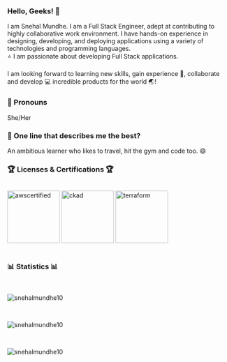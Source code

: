 ### Hello, Geeks!  👋
I am Snehal Mundhe. I am a Full Stack Engineer, adept at contributing to highly collaborative work environment. I have hands-on experience in designing, developing, and deploying applications using a variety of technologies and programming languages. <br/>
:star: I am passionate about developing Full Stack applications. <br/> <br/>
I am looking forward to learning new skills, gain experience :seedling:, collaborate and develop :computer: incredible products for the world :earth_asia:!

###  :cherry_blossom: Pronouns
She/Her

###  :tulip: One line that describes me the best?
An  ambitious learner who likes to travel, hit the gym and code too. :smile:

### :trophy: Licenses & Certifications :trophy:
</br>
<div>
<a href="https://www.credly.com/badges/22a18e7e-b73a-4bad-bd5c-dcf7385b3388/linked_in" target="blank"><img width="120px" src="https://images.credly.com/size/680x680/images/0e284c3f-5164-4b21-8660-0d84737941bc/image.png" alt="awscertified" /></a>
<a href="https://www.credly.com/badges/6393d72c-7695-437d-a00f-2e35bbee708d" target="blank"><img width="120px"  src="[https://images.credly.com/size/680x680/images/f88d800c-5261-45c6-9515-0458e31c3e16/ckad_from_cncfsite.png](https://images.credly.com/images/cc8adc83-1dc6-4d57-8e20-22171247e052/blob)](https://training.linuxfoundation.org/wp-content/uploads/2019/03/kubernetes-ckad-color-300x294.png)" alt="ckad" /></a> 
<a href="https://www.credly.com/badges/49ae403f-3196-4bd4-b4bb-f4c59fa9a25e?source=linked_in_profile" target="blank"><img width="120px"  src="https://images.credly.com/size/680x680/images/99289602-861e-4929-8277-773e63a2fa6f/image.png" alt="terraform" /> </a>
</div>
<br/>



### :bar_chart: Statistics :bar_chart:
</br>
<p><img align="center" src="https://github-readme-stats.vercel.app/api/top-langs?username=snehalmundhe10&show_icons=true&locale=en&layout=compact" alt="snehalmundhe10" /></p>
<br/>
<p align="left"> <img src="https://komarev.com/ghpvc/?username=snehalmundhe10&label=Profile%20views&color=0e75b6&style=flat" alt="snehalmundhe10" /> </p>
<br/>
<p><img align="center" src="https://github-readme-streak-stats.herokuapp.com/?user=snehalmundhe10&theme=dark" alt="snehalmundhe10" /></p>
<!-- ### :star: Languages and Tools
<br/>
<p align="left"> <a href="https://angular.io" target="_blank">  <img src="https://raw.githubusercontent.com/devicons/devicon/master/icons/angularjs/angularjs-original-wordmark.svg" alt="angularjs" width="40" height="40"/> </a>  <a href="https://aws.amazon.com" target="_blank"> <img src="https://raw.githubusercontent.com/devicons/devicon/master/icons/amazonwebservices/amazonwebservices-original-wordmark.svg" alt="aws" width="40" height="40"/> </a> <a href="https://azure.microsoft.com/en-in/" target="_blank"> <img src="https://www.vectorlogo.zone/logos/microsoft_azure/microsoft_azure-icon.svg" alt="azure" width="40" height="40"/> </a> <a href="https://www.gnu.org/software/bash/" target="_blank"> <img src="https://www.vectorlogo.zone/logos/gnu_bash/gnu_bash-icon.svg" alt="bash" width="40" height="40"/> </a> <a href="https://getbootstrap.com" target="_blank"> <img src="https://raw.githubusercontent.com/devicons/devicon/master/icons/bootstrap/bootstrap-plain-wordmark.svg" alt="bootstrap" width="40" height="40"/> </a> <a href="https://www.w3schools.com/css/" target="_blank"> <img src="https://raw.githubusercontent.com/devicons/devicon/master/icons/css3/css3-original-wordmark.svg" alt="css3" width="40" height="40"/> </a> <a href="https://www.docker.com/" target="_blank"> <img src="https://raw.githubusercontent.com/devicons/devicon/master/icons/docker/docker-original-wordmark.svg" alt="docker" width="40" height="40"/> </a> <a href="https://expressjs.com" target="_blank"> <img src="https://raw.githubusercontent.com/devicons/devicon/master/icons/express/express-original-wordmark.svg" alt="express" width="40" height="40"/> </a> <a href="https://firebase.google.com/" target="_blank"> <img src="https://www.vectorlogo.zone/logos/firebase/firebase-icon.svg" alt="firebase" width="40" height="40"/> </a> <a href="https://git-scm.com/" target="_blank"> <img src="https://www.vectorlogo.zone/logos/git-scm/git-scm-icon.svg" alt="git" width="40" height="40"/> </a> <a href="https://heroku.com" target="_blank"> <img src="https://www.vectorlogo.zone/logos/heroku/heroku-icon.svg" alt="heroku" width="40" height="40"/> </a> <a href="https://www.w3.org/html/" target="_blank"> <img src="https://raw.githubusercontent.com/devicons/devicon/master/icons/html5/html5-original-wordmark.svg" alt="html5" width="40" height="40"/> </a> <a href="https://www.java.com" target="_blank"> <img src="https://raw.githubusercontent.com/devicons/devicon/master/icons/java/java-original.svg" alt="java" width="40" height="40"/> </a> <a href="https://developer.mozilla.org/en-US/docs/Web/JavaScript" target="_blank"> <img src="https://raw.githubusercontent.com/devicons/devicon/master/icons/javascript/javascript-original.svg" alt="javascript" width="40" height="40"/> </a> <a href="https://kubernetes.io" target="_blank"> <img src="https://www.vectorlogo.zone/logos/kubernetes/kubernetes-icon.svg" alt="kubernetes" width="40" height="40"/> </a> <a href="https://www.linux.org/" target="_blank"> <img src="https://raw.githubusercontent.com/devicons/devicon/master/icons/linux/linux-original.svg" alt="linux" width="40" height="40"/> </a> <a href="https://www.mongodb.com/" target="_blank"> <img src="https://raw.githubusercontent.com/devicons/devicon/master/icons/mongodb/mongodb-original-wordmark.svg" alt="mongodb" width="40" height="40"/> </a> <a href="https://www.microsoft.com/en-us/sql-server" target="_blank"> <img src="https://cdn.worldvectorlogo.com/logos/microsoft-sql-server.svg" alt="mssql" width="40" height="40"/> </a> <a href="https://www.mysql.com/" target="_blank"> <img src="https://raw.githubusercontent.com/devicons/devicon/master/icons/mysql/mysql-original-wordmark.svg" alt="mysql" width="40" height="40"/> </a> <a href="https://www.nginx.com" target="_blank"> <img src="https://raw.githubusercontent.com/devicons/devicon/master/icons/nginx/nginx-original.svg" alt="nginx" width="40" height="40"/> </a> <a href="https://nodejs.org" target="_blank"> <img src="https://raw.githubusercontent.com/devicons/devicon/master/icons/nodejs/nodejs-original-wordmark.svg" alt="nodejs" width="40" height="40"/> </a> <a href="https://www.postgresql.org" target="_blank"> <img src="https://raw.githubusercontent.com/devicons/devicon/master/icons/postgresql/postgresql-original-wordmark.svg" alt="postgresql" width="40" height="40"/> </a> <a href="https://postman.com" target="_blank"> <img src="https://www.vectorlogo.zone/logos/getpostman/getpostman-icon.svg" alt="postman" width="40" height="40"/> </a> <a href="https://reactjs.org/" target="_blank"> <img src="https://raw.githubusercontent.com/devicons/devicon/master/icons/react/react-original-wordmark.svg" alt="react" width="40" height="40"/> </a> <a href="https://redis.io" target="_blank"> <img src="https://raw.githubusercontent.com/devicons/devicon/master/icons/redis/redis-original-wordmark.svg" alt="redis" width="40" height="40"/> </a> <a href="https://redux.js.org" target="_blank"> <img src="https://raw.githubusercontent.com/devicons/devicon/master/icons/redux/redux-original.svg" alt="redux" width="40" height="40"/> </a> <a href="https://www.selenium.dev" target="_blank"> <img src="https://raw.githubusercontent.com/detain/svg-logos/780f25886640cef088af994181646db2f6b1a3f8/svg/selenium-logo.svg" alt="selenium" width="40" height="40"/> </a> <a href="https://spring.io/" target="_blank"> <img src="https://www.vectorlogo.zone/logos/springio/springio-icon.svg" alt="spring" width="40" height="40"/> </a> <a href="https://travis-ci.org" target="_blank"> <img src="https://www.vectorlogo.zone/logos/travis-ci/travis-ci-icon.svg" alt="travisci" width="40" height="40"/> </a> <a href="https://www.typescriptlang.org/" target="_blank"> <img src="https://raw.githubusercontent.com/devicons/devicon/master/icons/typescript/typescript-original.svg" alt="typescript" width="40" height="40"/> </a> <a href="https://webpack.js.org" target="_blank"> <img src="https://raw.githubusercontent.com/devicons/devicon/d00d0969292a6569d45b06d3f350f463a0107b0d/icons/webpack/webpack-original-wordmark.svg" alt="webpack" width="40" height="40"/> </a> </p>
 -->

